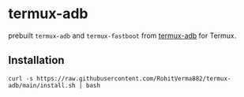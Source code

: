 # termux-adb
prebuilt ```termux-adb``` and ```termux-fastboot``` from [termux-adb](https://github.com/nohajc/termux-adb) for Termux.

## Installation
``` console
curl -s https://raw.githubusercontent.com/RohitVerma882/termux-adb/main/install.sh | bash
```
